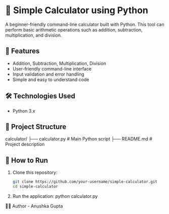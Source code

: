 # 🧮 Simple Calculator using Python

A beginner-friendly command-line calculator built with Python. This tool can perform basic arithmetic operations such as addition, subtraction, multiplication, and division.

## 🚀 Features

- Addition, Subtraction, Multiplication, Division
- User-friendly command-line interface
- Input validation and error handling
- Simple and easy to understand code

## 🛠️ Technologies Used

- Python 3.x

## 📁 Project Structure

calculator/
├── calculator.py # Main Python script
├── README.md # Project description


## 🔧 How to Run

1. Clone this repository:
   ```bash
   git clone https://github.com/your-username/simple-calculator.git
   cd simple-calculator

2. Run the application:
python calculator.py


🙋‍♀️ Author - Anushka Gupta




